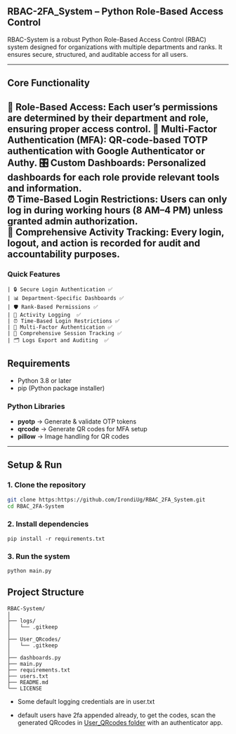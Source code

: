 ## RBAC-2FA_System – Python Role-Based Access Control 
RBAC-System is a robust Python Role-Based Access Control (RBAC) system designed for organizations with multiple departments and ranks. It ensures secure, structured, and auditable access for all users.

---

## Core Functionality
👥 **Role-Based Access:** Each user’s permissions are determined by their department and role, ensuring proper access control.
📱 **Multi-Factor Authentication (MFA):** QR-code-based TOTP authentication with Google Authenticator or Authy. 
🎛️ **Custom Dashboards:** Personalized dashboards for each role provide relevant tools and information.  
⏰ **Time-Based Login Restrictions:** Users can only log in during working hours (8 AM–4 PM) unless granted admin authorization.  
📌 **Comprehensive Activity Tracking:** Every login, logout, and action is recorded for audit and accountability purposes.  
---
### Quick Features
```
| 🔒 Secure Login Authentication ✅    
| 📊 Department-Specific Dashboards ✅    
| 🛡️ Rank-Based Permissions ✅    
| 📝 Activity Logging  ✅   
| ⏰ Time-Based Login Restrictions ✅     
| 📱 Multi-Factor Authentication ✅     
| 📌 Comprehensive Session Tracking ✅     
| 🗂️ Logs Export and Auditing  ✅     
```

## Requirements
- Python 3.8 or later  
- pip (Python package installer)  

### Python Libraries
- **pyotp** → Generate & validate OTP tokens  
- **qrcode** → Generate QR codes for MFA setup  
- **pillow** → Image handling for QR codes  

---

## Setup & Run
### 1. Clone the repository
```bash
git clone https:https://github.com/IrondiUg/RBAC_2FA_System.git
cd RBAC_2FA-System
```
### 2. Install dependencies
```
pip install -r requirements.txt
```
### 3. Run the system
```
python main.py
```

## Project Structure
```
RBAC-System/
│
├── logs/                        
│   └── .gitkeep
│
├── User_QRcodes/               
│   └── .gitkeep
│
├── dashboards.py               
├── main.py                      
├── requirements.txt
├── users.txt             
├── README.md                    
└── LICENSE                     
```
- Some default logging credentials are in user.txt

- default users have 2fa appended already, to get the codes, scan the generated QRcodes in [User_QRcodes folder](User_QRcodes/) with an authenticator app.

